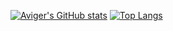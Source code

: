 [![Aviger's GitHub stats](https://github-readme-stats.vercel.app/api?username=avigeris&hide=contribs,prs,stars,issues&show_icons=true&theme=radical)](https://github.com/anuraghazra/github-readme-stats)
[![Top Langs](https://github-readme-stats.vercel.app/api/top-langs/?username=avigeris)](https://github.com/anuraghazra/github-readme-stats)
